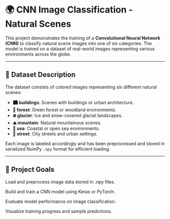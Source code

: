 # 🌍 CNN Image Classification - Natural Scenes

This project demonstrates the training of a **Convolutional Neural Network (CNN)** to classify natural scene images into one of six categories. The model is trained on a dataset of real-world images representing various environments across the globe.

---

## 📁 Dataset Description

The dataset consists of colored images representing six different natural scenes:

- **🏙️ buildings**: Scenes with buildings or urban architecture.
- **🌲 forest**: Green forest or woodland environments.
- **❄️ glacier**: Ice and snow-covered glacial landscapes.
- **⛰️ mountain**: Natural mountainous scenes.
- **🌊 sea**: Coastal or open sea environments.
- **🚧 street**: City streets and urban settings.

Each image is labeled accordingly and has been preprocessed and stored in serialized NumPy `.npy` format for efficient loading.

---

## 🧠 Project Goals
Load and preprocess image data stored in .npy files.

Build and train a CNN model using Keras or PyTorch.

Evaluate model performance on image classification.

Visualize training progress and sample predictions.

